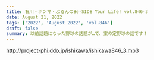```yaml
---
title: 石川・ホンマ・ぶるんのBe-SIDE Your Life! vol.846-3
date: August 21, 2022
tags: ['2022', 'August 2022', 'vol.846']
draft: false
summary: 以前話題になった野球の話題が…で、案の定野球の話です！
---
```


http://project-phi.ddo.jp/ishikawa/ishikawa846_3.mp3
